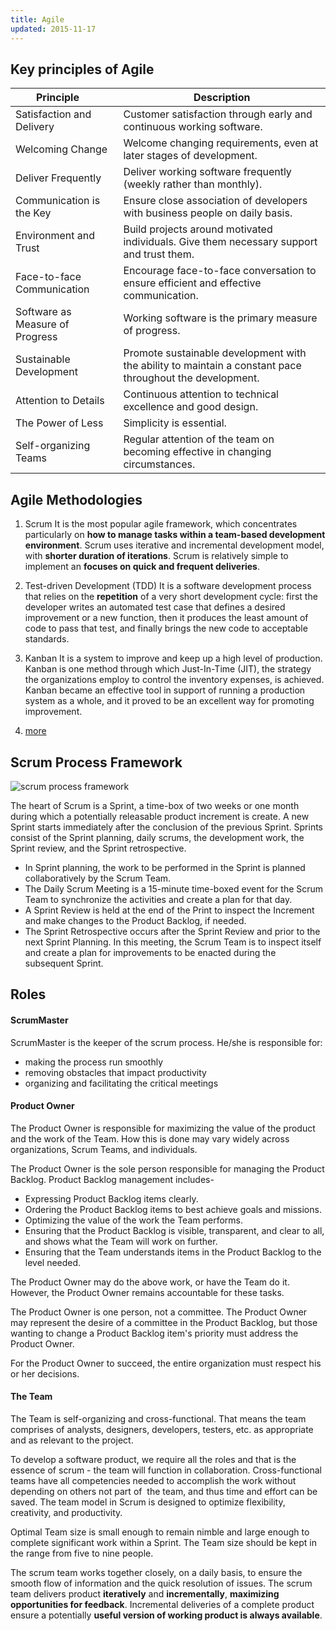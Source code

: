 ```yaml
---
title: Agile
updated: 2015-11-17
---
```


## Key principles of Agile

| Principle     | Description |
| --------------|---------------- |
| Satisfaction and Delivery | Customer satisfaction through early and continuous working software. |
| Welcoming Change | Welcome changing requirements, even at later stages of development. |
| Deliver Frequently | Deliver working software frequently (weekly rather than monthly). |
| Communication is the Key | Ensure close association of developers with business people on daily basis. |
| Environment and Trust | Build projects around motivated individuals. Give them necessary support and trust them. |
| Face-to-face Communication | Encourage face-to-face conversation to ensure efficient and effective communication. |
| Software as Measure of Progress | Working software is the primary measure of progress. |
| Sustainable Development | Promote sustainable development with the ability to maintain a constant pace throughout the development. |
| Attention to Details | Continuous attention to technical excellence and good design. |
| The Power of Less | Simplicity is essential. |
| Self-organizing Teams | Regular attention of the team on becoming effective in changing circumstances. |

## Agile Methodologies
1. Scrum
It is the most popular agile framework, which concentrates particularly on **how to manage tasks within a team-based development environment**. Scrum uses iterative and incremental development model, with **shorter duration of iterations**. Scrum is relatively simple to implement an **focuses on quick and frequent deliveries**.

2. Test-driven Development (TDD)
It is a software development process that relies on the **repetition** of a very short development cycle: first the developer writes an automated test case that defines a desired improvement or a new function, then it produces the least amount of code to pass that test, and finally brings the new code to acceptable standards.

3. Kanban
It is a system to improve and keep up a high level of production. Kanban is one method through which Just-In-Time (JIT), the strategy the organizations employ to control the inventory expenses, is achieved. Kanban became an effective tool in support of running a production system as a whole, and it proved to be an excellent way for promoting improvement.

4. [more](http://www.tutorialspoint.com/scrum/scrum_overview.htm)

## Scrum Process Framework
![scrum process framework](http://www.tutorialspoint.com/scrum/images/scrum_process_framework.jpg)

The heart of Scrum is a Sprint, a time-box of two weeks or one month during which a potentially releasable product increment is create. A new Sprint starts immediately after the conclusion of the previous Sprint. Sprints consist of the Sprint planning, daily scrums, the development work, the Sprint review, and the Sprint retrospective.

* In Sprint planning, the work to be performed in the Sprint is planned collaboratively by the Scrum Team.
* The Daily Scrum Meeting is a 15-minute time-boxed event for the Scrum Team to synchronize the activities and create a plan for that day.
* A Sprint Review is held at the end of the Print to inspect the Increment and make changes to the Product Backlog, if needed.
* The Sprint Retrospective occurs after the Sprint Review and prior to the next Sprint Planning. In this meeting, the Scrum Team is to inspect itself and create a plan for improvements to be enacted during the subsequent Sprint.

## Roles

#### ScrumMaster
ScrumMaster is the keeper of the scrum process. He/she is responsible for:

* making the process run smoothly
* removing obstacles that impact productivity
* organizing and facilitating the critical meetings

#### Product Owner
The Product Owner is responsible for maximizing the value of the product and the work of the Team. How this is done may vary widely across organizations, Scrum Teams, and individuals.

The Product Owner is the sole person responsible for managing the Product Backlog. Product Backlog management includes-

* Expressing Product Backlog items clearly.
* Ordering the Product Backlog items to best achieve goals and missions.
* Optimizing the value of the work the Team performs.
* Ensuring that the Product Backlog is visible, transparent, and clear to all, and shows what the Team will work on further.
* Ensuring that the Team understands items in the Product Backlog to the level needed.

The Product Owner may do the above work, or have the Team do it. However, the Product Owner remains accountable for these tasks.

The Product Owner is one person, not a committee. The Product Owner may represent the desire of a committee in the Product Backlog, but those wanting to change a Product Backlog item's priority must address the Product Owner.

For the Product Owner to succeed, the entire organization must respect his or her decisions.

#### The Team
The Team is self-organizing and cross-functional. That means the team comprises of analysts, designers, developers, testers, etc. as appropriate and as relevant to the project.

To develop a software product, we require all the roles and that is the essence of scrum - the team will function in collaboration. Cross-functional teams have all competencies needed to accomplish the work without depending on others not part of  the team, and thus time and effort can be saved. The team model in Scrum is designed to optimize flexibility, creativity, and productivity.

Optimal Team size is small enough to remain nimble and large enough to complete significant work within a Sprint. The Team size should be kept in the range from five to nine people.

The scrum team works together closely, on a daily basis, to ensure the smooth flow of information and the quick resolution of issues. The scrum team delivers product **iteratively** and **incrementally**, **maximizing opportunities for feedback**. Incremental deliveries of a complete product ensure a potentially **useful version of working product is always available**.
